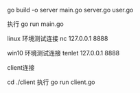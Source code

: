 
go build -o server main.go server.go user.go

执行 go run main.go

linux 环境测试连接
nc 127.0.0.1 8888

win10 环境测试连接
tenlet 127.0.0.1 8888

client连接

cd ./client 
执行 go run client.go
